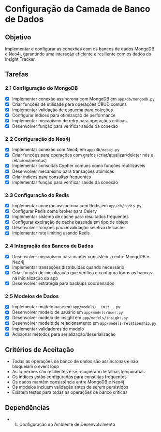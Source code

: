 # Configuração da Camada de Banco de Dados

## Objetivo
Implementar e configurar as conexões com os bancos de dados MongoDB e Neo4j, garantindo uma interação eficiente e resiliente com os dados do Insight Tracker.

## Tarefas

### 2.1 Configuração do MongoDB
- [x] Implementar conexão assíncrona com MongoDB em `app/db/mongodb.py`
- [x] Criar funções de utilidade para operações CRUD comuns
- [x] Implementar validação de esquema para coleções
- [x] Configurar índices para otimização de performance
- [x] Implementar mecanismo de retry para operações críticas
- [x] Desenvolver função para verificar saúde da conexão

### 2.2 Configuração do Neo4j
- [x] Implementar conexão com Neo4j em `app/db/neo4j.py`
- [x] Criar funções para operações com grafos (criar/atualizar/deletar nós e relacionamentos)
- [x] Implementar consultas Cypher comuns como funções reutilizáveis
- [x] Desenvolver mecanismo para transações atômicas
- [x] Criar índices para consultas frequentes
- [x] Implementar função para verificar saúde da conexão

### 2.3 Configuração do Redis
- [x] Implementar conexão assíncrona com Redis em `app/db/redis.py`
- [x] Configurar Redis como broker para Celery
- [x] Implementar sistema de cache para resultados frequentes
- [x] Configurar expiração de cache baseada em tipo de objeto
- [x] Desenvolver funções para invalidação seletiva de cache
- [x] Implementar rate limiting usando Redis

### 2.4 Integração dos Bancos de Dados
- [x] Desenvolver mecanismo para manter consistência entre MongoDB e Neo4j
- [x] Implementar transações distribuídas quando necessário
- [x] Criar função de inicialização que verifica e configura todos os bancos na inicialização do app
- [x] Desenvolver estratégia para backups coordenados

### 2.5 Modelos de Dados
- [x] Implementar modelo base em `app/models/__init__.py`
- [x] Desenvolver modelo de usuário em `app/models/user.py`
- [x] Desenvolver modelo de insight em `app/models/insight.py`
- [x] Desenvolver modelo de relacionamento em `app/models/relationship.py`
- [x] Implementar validadores de modelo
- [x] Adicionar métodos para serialização/deserialização

## Critérios de Aceitação
- Todas as operações de banco de dados são assíncronas e não bloqueiam o event loop
- As conexões são resilientes e se recuperam de falhas temporárias
- Os índices estão configurados para consultas frequentes
- Os dados mantêm consistência entre MongoDB e Neo4j
- Os modelos incluem validação antes de serem persistidos
- Existem testes para todas as operações de banco críticas

## Dependências
- 1. Configuração do Ambiente de Desenvolvimento